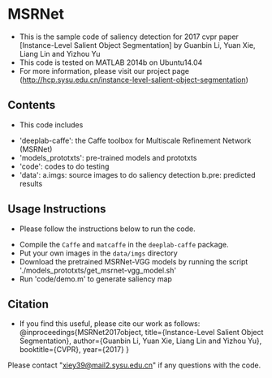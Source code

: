 # MSRNet

* This is the sample code of saliency detection for 2017 cvpr paper [Instance-Level Salient Object Segmentation]
  by Guanbin Li, Yuan Xie, Liang Lin and Yizhou Yu
* This code is tested on MATLAB 2014b on Ubuntu14.04
* For more information, please visit our project page 
  (http://hcp.sysu.edu.cn/instance-level-salient-object-segmentation)

## Contents ##
* This code includes 
 - 'deeplab-caffe': the Caffe toolbox for Multiscale Refinement Network (MSRNet) 
 - 'models_prototxts': pre-trained models and prototxts
 - 'code': codes to do testing
 - 'data': 
    a.imgs: source images to do saliency detection
    b.pre:  predicted results

## Usage Instructions ##
* Please follow the instructions below to run the code.
- Compile the `Caffe` and `matcaffe`  in the `deeplab-caffe` package. 
- Put your own images in the `data/imgs` directory
- Download the pretrained MSRNet-VGG models  by running the script
  './models_prototxts/get_msrnet-vgg_model.sh'
- Run 'code/demo.m' to generate saliency map

## Citation ##
* If you find this useful, please cite our work as follows:
@inproceedings{MSRNet2017object,
  title={Instance-Level Salient Object Segmentation},
  author={Guanbin Li, Yuan Xie, Liang Lin and Yizhou Yu},
  booktitle={CVPR},
  year={2017}
}

Please contact "xiey39@mail2.sysu.edu.cn" if any questions with the code. 

